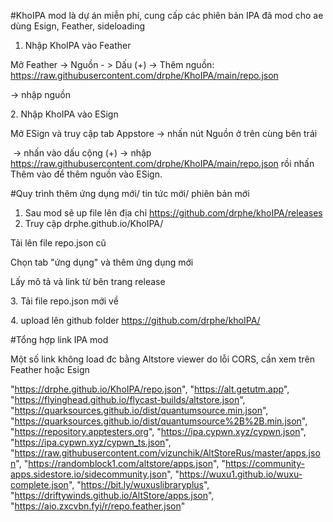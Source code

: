 #KhoIPA mod là dự án miễn phí, cung cấp các phiên bản IPA đã mod cho ae dùng Esign, Feather, sideloading



1. Nhập KhoIPA vào Feather



Mở Feather -> Nguồn - > Dấu (+) -> Thêm nguồn: https://raw.githubusercontent.com/drphe/KhoIPA/main/repo.json

-> nhập nguồn



2\. Nhập KhoIPA vào ESign



Mở ESign và truy cập tab Appstore -> nhấn nút Nguồn ở trên cùng bên trái



 -> nhấn vào dấu cộng (+) -> nhập https://raw.githubusercontent.com/drphe/KhoIPA/main/repo.json rồi nhấn Thêm vào để thêm nguồn vào ESign.



#Quy trình thêm ứng dụng mới/ tin tức mới/ phiên bản mới



1. Sau mod sẽ up file lên địa chỉ https://github.com/drphe/khoIPA/releases
2. Truy cập drphe.github.io/KhoIPA/

Tải lên file repo.json cũ

Chọn tab "ứng dụng" và thêm ứng dụng mới

Lấy mô tả và link từ bên trang release



3\. Tải file repo.json mới về

4\. upload lên github folder https://github.com/drphe/khoIPA/





#Tổng hợp link IPA mod

Một số link không load đc bằng Altstore viewer do lỗi CORS, cần xem trên Feather hoặc Esign


  "https://drphe.github.io/KhoIPA/repo.json",
    "https://alt.getutm.app",
    "https://flyinghead.github.io/flycast-builds/altstore.json",
    "https://quarksources.github.io/dist/quantumsource.min.json",
    "https://quarksources.github.io/dist/quantumsource%2B%2B.min.json",
  "https://repository.apptesters.org",
  "https://ipa.cypwn.xyz/cypwn.json",
  "https://ipa.cypwn.xyz/cypwn_ts.json",
  "https://raw.githubusercontent.com/vizunchik/AltStoreRus/master/apps.json",
  "https://randomblock1.com/altstore/apps.json",
  "https://community-apps.sidestore.io/sidecommunity.json",
  "https://wuxu1.github.io/wuxu-complete.json",
  "https://bit.ly/wuxuslibraryplus",
  "https://driftywinds.github.io/AltStore/apps.json",
  "https://aio.zxcvbn.fyi/r/repo.feather.json"
